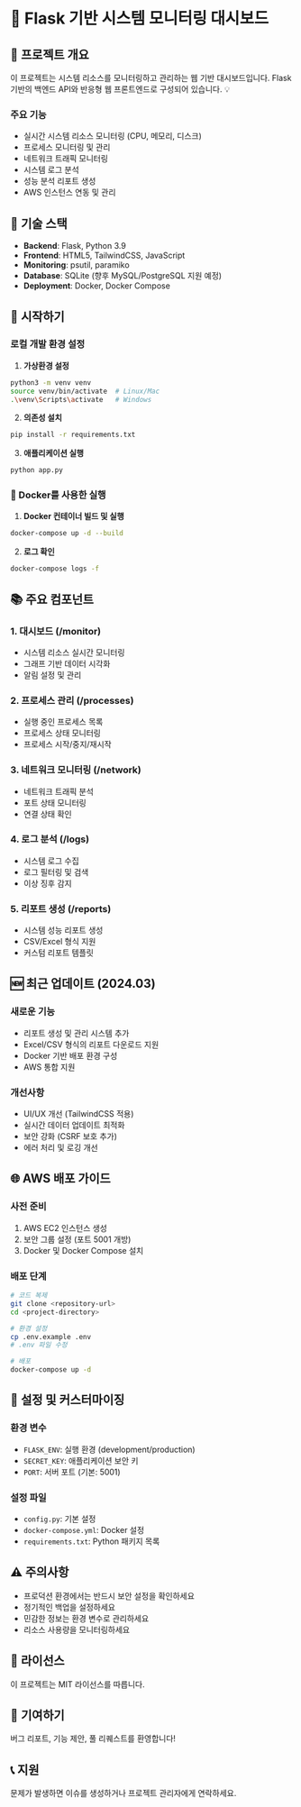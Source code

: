 # 📌 Flask 기반 시스템 모니터링 대시보드

## 📂 프로젝트 개요
이 프로젝트는 시스템 리소스를 모니터링하고 관리하는 웹 기반 대시보드입니다. Flask 기반의 백엔드 API와 반응형 웹 프론트엔드로 구성되어 있습니다. 💡

### 주요 기능
- 실시간 시스템 리소스 모니터링 (CPU, 메모리, 디스크)
- 프로세스 모니터링 및 관리
- 네트워크 트래픽 모니터링
- 시스템 로그 분석
- 성능 분석 리포트 생성
- AWS 인스턴스 연동 및 관리

## 🔨 기술 스택
- **Backend**: Flask, Python 3.9
- **Frontend**: HTML5, TailwindCSS, JavaScript
- **Monitoring**: psutil, paramiko
- **Database**: SQLite (향후 MySQL/PostgreSQL 지원 예정)
- **Deployment**: Docker, Docker Compose

## 🚀 시작하기

### 로컬 개발 환경 설정

1. **가상환경 설정**
```bash
python3 -m venv venv
source venv/bin/activate  # Linux/Mac
.\venv\Scripts\activate   # Windows
```

2. **의존성 설치**
```bash
pip install -r requirements.txt
```

3. **애플리케이션 실행**
```bash
python app.py
```

### 🐳 Docker를 사용한 실행

1. **Docker 컨테이너 빌드 및 실행**
```bash
docker-compose up -d --build
```

2. **로그 확인**
```bash
docker-compose logs -f
```

## 📚 주요 컴포넌트

### 1. 대시보드 (/monitor)
- 시스템 리소스 실시간 모니터링
- 그래프 기반 데이터 시각화
- 알림 설정 및 관리

### 2. 프로세스 관리 (/processes)
- 실행 중인 프로세스 목록
- 프로세스 상태 모니터링
- 프로세스 시작/중지/재시작

### 3. 네트워크 모니터링 (/network)
- 네트워크 트래픽 분석
- 포트 상태 모니터링
- 연결 상태 확인

### 4. 로그 분석 (/logs)
- 시스템 로그 수집
- 로그 필터링 및 검색
- 이상 징후 감지

### 5. 리포트 생성 (/reports)
- 시스템 성능 리포트 생성
- CSV/Excel 형식 지원
- 커스텀 리포트 템플릿

## 🆕 최근 업데이트 (2024.03)

### 새로운 기능
- 리포트 생성 및 관리 시스템 추가
- Excel/CSV 형식의 리포트 다운로드 지원
- Docker 기반 배포 환경 구성
- AWS 통합 지원

### 개선사항
- UI/UX 개선 (TailwindCSS 적용)
- 실시간 데이터 업데이트 최적화
- 보안 강화 (CSRF 보호 추가)
- 에러 처리 및 로깅 개선

## 🌐 AWS 배포 가이드

### 사전 준비
1. AWS EC2 인스턴스 생성
2. 보안 그룹 설정 (포트 5001 개방)
3. Docker 및 Docker Compose 설치

### 배포 단계
```bash
# 코드 복제
git clone <repository-url>
cd <project-directory>

# 환경 설정
cp .env.example .env
# .env 파일 수정

# 배포
docker-compose up -d
```

## 🔧 설정 및 커스터마이징

### 환경 변수
- `FLASK_ENV`: 실행 환경 (development/production)
- `SECRET_KEY`: 애플리케이션 보안 키
- `PORT`: 서버 포트 (기본: 5001)

### 설정 파일
- `config.py`: 기본 설정
- `docker-compose.yml`: Docker 설정
- `requirements.txt`: Python 패키지 목록

## ⚠️ 주의사항
- 프로덕션 환경에서는 반드시 보안 설정을 확인하세요
- 정기적인 백업을 설정하세요
- 민감한 정보는 환경 변수로 관리하세요
- 리소스 사용량을 모니터링하세요

## 📝 라이선스
이 프로젝트는 MIT 라이선스를 따릅니다.

## 🤝 기여하기
버그 리포트, 기능 제안, 풀 리퀘스트를 환영합니다!

## 📞 지원
문제가 발생하면 이슈를 생성하거나 프로젝트 관리자에게 연락하세요.